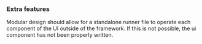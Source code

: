 ### Extra features

Modular design should allow for a standalone runner file to operate each component of the UI outside of the framework.
If this is not possible, the ui component has not been properly written.


